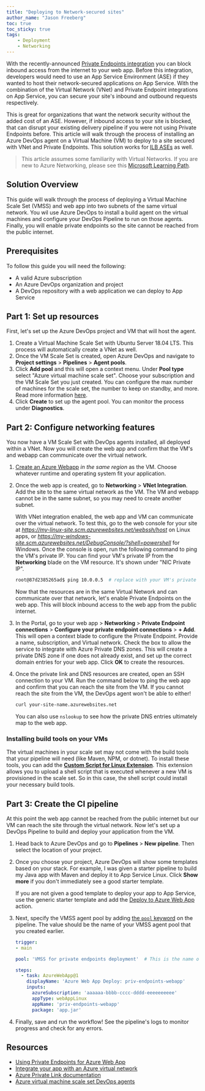 ```yaml
---
title: "Deploying to Network-secured sites"
author_name: "Jason Freeberg"
toc: true
toc_sticky: true
tags: 
    - Deployment
    - Networking
---
```


With the recently-announced [Private Endpoints integration](https://azure.github.io/AppService/2020/10/06/private-endpoint-app-service-ga.html) you can block inbound access from the internet to your web app. Before this integration, developers would need to use an App Service Environment (ASE) if they wanted to host their network-secured applications on App Service. With the combination of the Virtual Network (VNet) and Private Endpoint integrations on App Service, you can secure your site's inbound and outbound requests respectively.

This is great for organizations that want the network security without the added cost of an ASE. However, if inbound access to your site is blocked, that can disrupt your existing delivery pipeline if you were not using Private Endpoints before. This article will walk through the process of installing an Azure DevOps agent on a Virtual Machine (VM) to deploy to a site secured with VNet and Private Endpoints. This solution works for [ILB ASEs](https://docs.microsoft.com/azure/app-service/environment/create-ilb-ase) as well.

> This article assumes some familiarity with Virtual Networks. If you are new to Azure Networking, please see this [Microsoft Learning Path](https://docs.microsoft.com/learn/modules/network-fundamentals/).

## Solution Overview

This guide will walk through the process of deploying a Virtual Machine Scale Set (VMSS) and web app into two subnets of the same virtual network. You wil use Azure DevOps to install a build agent on the virtual machines and configure your DevOps Pipeline to run on those agents. Finally, you will enable private endpoints so the site cannot be reached from the public internet.

## Prerequisites

To follow this guide you will need the following:

- A valid Azure subscription
- An Azure DevOps organization and project
- A DevOps repository with a web application we can deploy to App Service

## Part 1: Set up resources

First, let's set up the Azure DevOps project and VM that will host the agent.

1. Create a Virtual Machine Scale Set with Ubuntu Server 18.04 LTS. This process will automatically create a VNet as well.
2. Once the VM Scale Set is created, open Azure DevOps and navigate to **Project settings** > **Pipelines** > **Agent pools**.
3. Click **Add pool** and this will open a context menu. Under **Pool type** select "Azure virtual machine scale set". Choose your subscription and the VM Scale Set you just created. You can configure the max number of machines for the scale set, the number to keep on standby, and more. Read more information [here](https://docs.microsoft.com/azure/devops/pipelines/licensing/concurrent-jobs?view=azure-devops&tabs=self-hosted).
4. Click **Create** to set up the agent pool. You can monitor the process under **Diagnostics**.

## Part 2: Configure networking features

You now have a VM Scale Set with DevOps agents installed, all deployed within a VNet. Now you will create the web app and confirm that the VM's and webapp can communicate over the virtual network.

1. [Create an Azure Webapp](https://portal.azure.com/#create/Microsoft.WebSite) *in the same region* as the VM. Choose whatever runtime and operating system fit your application.
2. Once the web app is created, go to **Networking** > **VNet Integration**. Add the site to the same virtual network as the VM. The VM and webapp cannot be in the same subnet, so you may need to create another subnet.

    With VNet integration enabled, the web app and VM can communicate over the virtual network. To test this, go to the web console for your site at *https://my-linux-site.scm.azurewebsites.net/webssh/host* on Linux apps, or *https://my-windows-site.scm.azurewebsites.net/DebugConsole/?shell=powershell* for Windows. Once the console is open, run the following command to ping the VM's private IP. You can find your VM's private IP from the **Networking** blade on the VM resource. It's shown under "NIC Private IP".

    ```bash
    root@87d2385265ad$ ping 10.0.0.5  # replace with your VM's private IP
    ```

    Now that the resources are in the same Virtual Network and can communicate over that network, let's enable Private Endpoints on the web app. This will block inbound access to the web app from the public internet.

3. In the Portal, go to your web app > **Networking** > **Private Endpoint connections** > **Configure your private endpoint connections** > **+ Add**. This will open a context blade to configure the Private Endpoint. Provide a name, subscription, and Virtual network. Check the box to allow the service to integrate with Azure Private DNS zones. This will create a private DNS zone if one does not already exist, and set up the correct domain entries for your web app. Click **OK** to create the resources.
4. Once the private link and DNS resources are created, open an SSH connection to your VM. Run the command below to ping the web app and confirm that you can reach the site from the VM. If you cannot reach the site from the VM, the DevOps agent won't be able to either!

    ```bash
    curl your-site-name.azurewebsites.net
    ```

    You can also use `nslookup` to see how the private DNS entries ultimately map to the web app.

### Installing build tools on your VMs

The virtual machines in your scale set may not come with the build tools that your pipeline will need (like Maven, NPM, or dotnet). To install these tools, you can add the [**Custom Script for Linux Extension**](https://github.com/Azure/azure-linux-extensions/tree/master/CustomScript). This extension allows you to upload a shell script that is executed whenever a new VM is provisioned in the scale set. So in this case, the shell script could install your necessary build tools.

## Part 3: Create the CI pipeline

At this point the web app cannot be reached from the public internet but our VM can reach the site through the virtual network. Now let's set up a DevOps Pipeline to build and deploy your application from the VM.

1. Head back to Azure DevOps and go to **Pipelines** > **New pipeline**. Then select the location of your project.
2. Once you choose your project, Azure DevOps will show some templates based on your stack. For example, I was given a starter pipeline to build my Java app with Maven and deploy it to App Service Linux. Click **Show more** if you don't immediately see a good starter template.

    If you are not given a good template to deploy your app to App Service, use the generic starter template and add the [Deploy to Azure Web App](https://docs.microsoft.com/azure/devops/pipelines/targets/webapp?view=azure-devops&tabs=yaml) action.

3. Next, specify the VMSS agent pool by adding [the `pool` keyword](https://docs.microsoft.com/azure/devops/pipelines/yaml-schema?view=azure-devops&tabs=schema%2Cparameter-schema#pool) on the pipeline. The value should be the name of your VMSS agent pool that you created earlier.

    ```yaml
    trigger:
    - main

    pool: 'VMSS for private endpoints deployment'  # This is the name of your agent pool

    steps:
      - task: AzureWebApp@1
        displayName: 'Azure Web App Deploy: priv-endpoints-webapp'
        inputs:
          azureSubscription: 'aaaaaa-bbbb-cccc-dddd-eeeeeeeeee'
          appType: webAppLinux
          appName: 'priv-endpoints-webapp'
          package: 'app.jar'
    ```

4. Finally, save and run the workflow! See the pipeline's logs to monitor progress and check for any errors.

## Resources

- [Using Private Endpoints for Azure Web App](https://docs.microsoft.com/azure/app-service/networking/private-endpoint)
- [Integrate your app with an Azure virtual network](https://docs.microsoft.com/azure/app-service/web-sites-integrate-with-vnet)
- [Azure Private Link documentation](https://docs.microsoft.com/azure/private-link/)
- [Azure virtual machine scale set DevOps agents](https://docs.microsoft.com/azure/devops/pipelines/agents/scale-set-agents?view=azure-devops)
